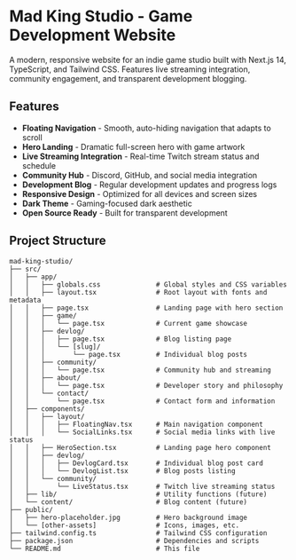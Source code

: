 # Mad King Studio - Game Development Website

A modern, responsive website for an indie game studio built with Next.js 14, TypeScript, and Tailwind CSS. Features live streaming integration, community engagement, and transparent development blogging.

## Features

- **Floating Navigation** - Smooth, auto-hiding navigation that adapts to scroll
- **Hero Landing** - Dramatic full-screen hero with game artwork
- **Live Streaming Integration** - Real-time Twitch stream status and schedule
- **Community Hub** - Discord, GitHub, and social media integration
- **Development Blog** - Regular development updates and progress logs
- **Responsive Design** - Optimized for all devices and screen sizes
- **Dark Theme** - Gaming-focused dark aesthetic
- **Open Source Ready** - Built for transparent development

## Project Structure

```
mad-king-studio/
├── src/
│   ├── app/
│   │   ├── globals.css              # Global styles and CSS variables
│   │   ├── layout.tsx               # Root layout with fonts and metadata
│   │   ├── page.tsx                 # Landing page with hero section
│   │   ├── game/
│   │   │   └── page.tsx             # Current game showcase
│   │   ├── devlog/
│   │   │   ├── page.tsx             # Blog listing page
│   │   │   └── [slug]/
│   │   │       └── page.tsx         # Individual blog posts
│   │   ├── community/
│   │   │   └── page.tsx             # Community hub and streaming
│   │   ├── about/
│   │   │   └── page.tsx             # Developer story and philosophy
│   │   └── contact/
│   │       └── page.tsx             # Contact form and information
│   ├── components/
│   │   ├── layout/
│   │   │   ├── FloatingNav.tsx      # Main navigation component
│   │   │   └── SocialLinks.tsx      # Social media links with live status
│   │   ├── HeroSection.tsx          # Landing page hero component
│   │   ├── devlog/
│   │   │   ├── DevlogCard.tsx       # Individual blog post card
│   │   │   └── DevlogList.tsx       # Blog posts listing
│   │   └── community/
│   │       └── LiveStatus.tsx       # Twitch live streaming status
│   ├── lib/                         # Utility functions (future)
│   └── content/                     # Blog content (future)
├── public/
│   ├── hero-placeholder.jpg         # Hero background image
│   └── [other-assets]               # Icons, images, etc.
├── tailwind.config.ts               # Tailwind CSS configuration
├── package.json                     # Dependencies and scripts
└── README.md                        # This file
```
